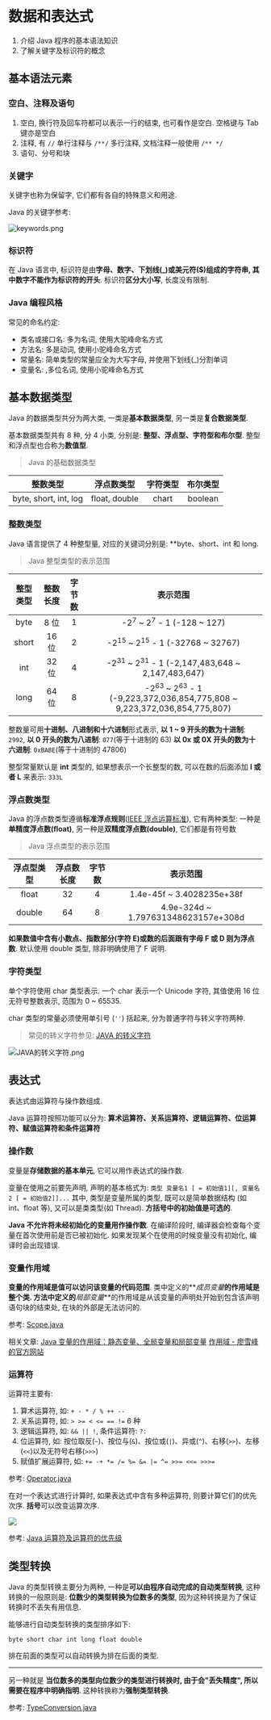 # 数据和表达式

1. 介绍 Java 程序的基本语法知识
2. 了解关键字及标识符的概念

## 基本语法元素

### 空白、注释及语句

1. 空白, 换行符及回车符都可以表示一行的结束, 也可看作是空白. 空格键与 Tab 键亦是空白
2. 注释, 有 `//` 单行注释与 `/**/` 多行注释, 文档注释一般使用 `/** */`
3. 语句、分号和块

### 关键字

关键字也称为保留字, 它们都有各自的特殊意义和用途.

Java 的关键字参考:

![keywords.png](http://filebed.xxlsjfx.com/osx/1658671958550-1658671959232.png)

### 标识符

在 Java 语言中, 标识符是由**字母、数字、下划线(\_)或美元符($)组成的字符串, 其中数字不能作为标识符的开头**.
标识符**区分大小写**, 长度没有限制.

### Java 编程风格

常见的命名约定:

- 类名或接口名: 多为名词, 使用大驼峰命名方式
- 方法名: 多是动词, 使用小驼峰命名方式
- 常量名: 简单类型的常量应全为大写字母, 并使用下划线(\_)分割单词
- 变量名: ,多位名词, 使用小驼峰命名方式

## 基本数据类型

Java 的数据类型共分为两大类, 一类是**基本数据类型**, 另一类是**复合数据类型**.

基本数据类型共有 8 种, 分 4 小类, 分别是: **整型、浮点型、字符型和布尔型**.
整型和浮点型也合称为**数值型**.

> Java 的基础数据类型

|       整数类型        |  浮点数类型   | 字符类型 | 布尔类型 |
| :-------------------: | :-----------: | :------: | :------: |
| byte, short, int, log | float, double |  chart   | boolean  |

### 整数类型

Java 语言提供了 4 种整型量, 对应的关键词分别是: \*\*byte、short、int 和 long.

> Java 整型类型的表示范围

| 整型类型 | 整数长度 | 字节数 |                                   表示范围                                    |
| :------: | :------: | :----: | :---------------------------------------------------------------------------: |
|   byte   |   8 位   |   1    |                        -$2^7$ ~ $2^7$ - 1 (-128 ~ 127)                        |
|  short   |  16 位   |   2    |                     -$2^15$ ~ $2^15$ - 1 (-32768 ~ 32767)                     |
|   int    |  32 位   |   4    |             -$2^31$ ~ $2^31$ - 1 (-2,147,483,648 ~ 2,147,483,647)             |
|   long   |  64 位   |   8    | -$2^63$ ~ $2^63$ - 1 (-9,223,372,036,854,775,808 ~ 9,223,372,036,854,775,807) |

整数量可用**十进制、八进制和十六进制**形式表示,
**以 1 ~ 9 开头的数为十进制**: `2992`,
**以 0 开头的数为八进制**: `077`(等于十进制的 63)
**以 0x 或 0X 开头的数为十六进制**: `0xBABE`(等于十进制的 47806)

整型常量默认是 **int** 类型的, 如果想表示一个长整型的数,
可以在数的后面添加 **l 或者 L** 来表示: `333L`

### 浮点数类型

Java 的浮点数类型遵循**标准浮点规则**([IEEE 浮点运算标准](../assets/IEEE_float.pdf)),
它有两种类型: 一种是**单精度浮点数(float)**, 另一种是**双精度浮点数(double)**, 它们都是有符号数

> Java 浮点类型的表示范围

| 浮点型类型 | 浮点数长度 | 字节数 |              表示范围               |
| :--------: | :--------: | :----: | :---------------------------------: |
|   float    |     32     |   4    |      1.4e-45f ~ 3.4028235e+38f      |
|   double   |     64     |   8    | 4.9e-324d ~ 1.797631348623157e+308d |

**如果数值中含有小数点、指数部分(字符 E)或数的后面跟有字母 F 或 D 则为浮点数**.
默认使用 double 类型, 除非明确使用了 F 说明.

### 字符类型

单个字符使用 char 类型表示. 一个 char 表示一个 Unicode 字符,
其值使用 16 位无符号整数表示, 范围为 0 ~ 65535.

char 类型的常量必须使用单引号 (`''`) 括起来,
分为普通字符与转义字符两种.

> 常见的转义字符参见: [JAVA 的转义字符](https://www.cnblogs.com/qinning/p/11006380.html)

![JAVA的转义字符.png](http://filebed.xxlsjfx.com/osx/1658814437340-1658814437769.png)

## 表达式

表达式由运算符与操作数组成.

Java 运算符按照功能可以分为: **算术运算符、关系运算符、逻辑运算符、位运算符、赋值运算符和条件运算符**

### 操作数

变量是**存储数据的基本单元**, 它可以用作表达式的操作数.

变量在使用之前要先声明, 声明的基本格式为: `类型 变量名1 [ = 初始值1][, 变量名2 [ = 初始值2]]...`
其中, 类型是变量所属的类型, 既可以是简单数据结构 (如 int、float 等), 又可以是类类型(如 Thread).
**方括号中的初始值是可选的**.

**Java 不允许将未经初始化的变量用作操作数**.
在编译阶段时, 编译器会检查每个变量在首次使用前是否已被初始化.
如果发现某个在使用的时候变量没有初始化, 编译时会出现错误.

### 变量作用域

**变量的作用域是值可以访问该变量的代码范围**.
类中定义的**_成员变量_**的作用域是整个类.
方法中定义的**_局部变量_**的作用域是从该变量的声明处开始到包含该声明语句块的结束处, 在块的外部是无法访问的.

参考: [Scope.java](../../examples/java/Scope.java)

相关文章:
[Java 变量的作用域：静态变量、全局变量和局部变量](http://c.biancheng.net/view/5663.html)
[作用域 - 廖雪峰的官方网站](https://www.liaoxuefeng.com/wiki/1252599548343744/1260466215676512)

### 运算符

运算符主要有:

1. 算术运算符, 如: `+ - * / % ++ --`
2. 关系运算符, 如: `> >= < <= == !=` 6 种
3. 逻辑运算符, 如: `&& || !`, 条件运算符: `?:`
4. 位运算符, 如: 按位取反(`~`)、按位与(`&`)、按位或(`|`)、异或(`^`)、右移(`>>`)、左移(`<<`)以及无符号右移(`>>>`)
5. 赋值扩展运算符, 如: `+= -+ *= /= %= &= |= ^= >>= <<= >>>=`

参考: [Operator.java](../../examples/java/Operator.java)

在对一个表达式进行计算时, 如果表达式中含有多种运算符, 则要计算它们的优先次序. **括号**可以改变运算次序.

![](https://gitee.com/Siykt/images/raw/master/1659844303612-1659844305.png)

参考: [Java 运算符及运算符的优先级](https://www.jianshu.com/p/9d2204712097)

## 类型转换

Java 的类型转换主要分为两种, 一种是**可以由程序自动完成的自动类型转换**, 这种转换的一般原则是:
**位数少的类型转换为位数多的类型**, 因为这种转换是为了保证转换时不丢失有用信息.

能够进行自动类型转换的类型排序如下:

`byte short char int long float double`

排在前面的类型可以自动转换为排在后面的类型.

---

另一种就是 **当位数多的类型向位数少的类型进行转换时, 由于会"丢失精度", 所以需要在程序中明确指明**.
这种转换称为**强制类型转换**.

参考: [TypeConversion.java](../../examples/java/TypeConversion.java)
